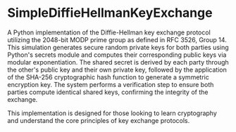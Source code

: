 # SimpleDiffieHellmanKeyExchange

A Python implementation of the Diffie-Hellman key exchange protocol utilizing the 2048-bit MODP prime group as defined in RFC 3526, Group 14. This simulation generates secure random private keys for both parties using Python's secrets module and computes their corresponding public keys via modular exponentiation. The shared secret is derived by each party through the other's public key and their own private key, followed by the application of the SHA-256 cryptographic hash function to generate a symmetric encryption key. The system performs a verification step to ensure both parties compute identical shared keys, confirming the integrity of the exchange.

This implementation is designed for those looking to learn cryptography and understand the core principles of key exchange protocols.
